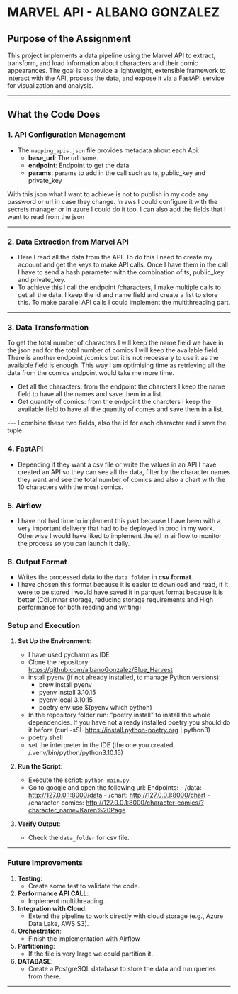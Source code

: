 # **MARVEL API - ALBANO GONZALEZ**

## **Purpose of the Assignment**

This project implements a data pipeline using the Marvel API to extract, transform, and load information about characters and their comic appearances. The goal is to provide a lightweight, extensible framework to interact with the API, process the data, and expose it via a FastAPI service for visualization and analysis.


---



## **What the Code Does**

### **1. API Configuration Management**
- The `mapping_apis.json` file provides metadata about each Api:
  - **base_url**: The url name.
  - **endpoint**: Endpoint to get the data
  - **params**: params to add in the call such as ts, public_key and private_key
 
With this json what I want to achieve is not to publish in my code any password or url in case they change. In aws I could configure it with the secrets manager or in azure I could do it too. I can also add the fields that I want to read from the json

---

### **2. Data Extraction from Marvel API**
- Here I read all the data from the API. To do this I need to create my account and get the keys to make API calls. Once I have them in the call I have to send a hash parameter with the combination of ts, public_key and private_key.
- To achieve this I call the endpoint /characters, I make multiple calls to get all the data. I keep the id and name field and create a list to store this. 
To make parallel API calls I could implement the multithreading part.

---

### **3. Data Transformation**
To get the total number of characters I will keep the name field we have in the json and for the total number of comics I will keep the available field. There is another endpoint /comics but it is not necessary to use it as the available field is enough. This way I am optimising time as retrieving all the data from the comics endpoint would take me more time.

- Get all the characters: from the endpoint the charcters I keep the name field to have all the names and save them in a list.
- Get quantity of comics: from the endpoint the charcters I keep the available field to have all the quantity of comes and save them in a list. 

--- I combine these two fields, also the id for each character and i save the tuple.


### **4. FastAPI**
- Depending if they want a csv file or write the values in an API I have created an API so they can see all the data, filter by the character names they want and see the total number of comics and also a chart with the 10 characters with the most comics.

### **5. Airflow**
- I have not had time to implement this part because I have been with a very important delivery that had to be deployed in prod in my work. Otherwise I would have liked to implement the etl in airflow to monitor the process so you can launch it daily.


### **6. Output Format**
- Writes the processed data to the `data folder` in **csv format**.
- I have chosen this format because it is easier to download and read, if it were to be stored I would have saved it in parquet format because it is better (Columnar storage, reducing storage requirements and High performance for both reading and writing)


### **Setup and Execution**

1. **Set Up the Environment**:
   - I have used pycharm as IDE
   - Clone the repository: https://github.com/albanoGonzalez/Blue_Harvest
   - install pyenv (if not already installed, to manage Python versions):
      - brew install pyenv
      - pyenv install 3.10.15
      - pyenv local 3.10.15
      - poetry env use $(pyenv which python)
   - In the repository folder run: "poetry install" to install the whole dependencies. If you have not already installed poetry you should do it before (curl -sSL https://install.python-poetry.org | python3)
   - poetry shell
   - set the interpreter in the IDE (the one you created, /.venv/bin/python/python3.10.15)
   


2. **Run the Script**:
   - Execute the script: `python main.py`.
   - Go to google and open the following url:  Endpoints: 
         - /data:  http://127.0.0.1:8000/data
         - /chart: http://127.0.0.1:8000/chart
         - /character-comics: http://127.0.0.1:8000/character-comics/?character_name=Karen%20Page

3. **Verify Output**:
   - Check the `data_folder` for csv file.


---

### **Future Improvements**
1. **Testing**:
   - Create some test to validate the code.
2. **Performance API CALL**: 
   - Implement multithreading.
3. **Integration with Cloud**:
   - Extend the pipeline to work directly with cloud storage (e.g., Azure Data Lake, AWS S3).
4. **Orchestration**:
   - Finish the implementation with Airflow
5. **Partitioning**:
   - If the file is very large we could partition it.
6. **DATABASE**:
   - Create a PostgreSQL database to store the data and run queries from there.

---


